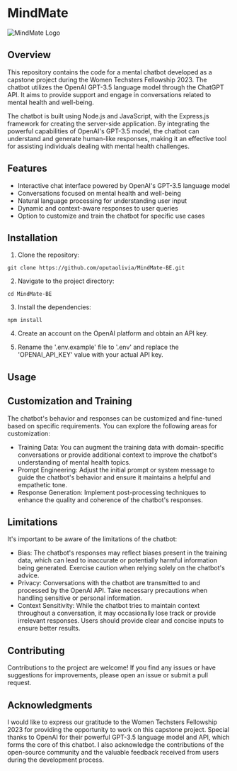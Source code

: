 # MindMate 
![MindMate Logo](https://mind-mate-nine.vercel.app/logo1.png)
## Overview
This repository contains the code for a mental chatbot developed as a capstone project during the Women Techsters Fellowship 2023. The chatbot utilizes the OpenAI GPT-3.5 language model through the ChatGPT API. It aims to provide support and engage in conversations related to mental health and well-being.

The chatbot is built using Node.js and JavaScript, with the Express.js framework for creating the server-side application. By integrating the powerful capabilities of OpenAI's GPT-3.5 model, the chatbot can understand and generate human-like responses, making it an effective tool for assisting individuals dealing with mental health challenges.

## Features
- Interactive chat interface powered by OpenAI's GPT-3.5 language model
- Conversations focused on mental health and well-being
- Natural language processing for understanding user input
- Dynamic and context-aware responses to user queries
- Option to customize and train the chatbot for specific use cases

## Installation
1. Clone the repository:

```
git clone https://github.com/oputaolivia/MindMate-BE.git
```

2. Navigate to the project directory:
```
cd MindMate-BE
```

3. Install the dependencies:
```
npm install
```

4. Create an account on the OpenAI platform and obtain an API key.

5. Rename the '.env.example' file to '.env' and replace the 'OPENAI_API_KEY' value with your actual API key.

## Usage

## Customization and Training
The chatbot's behavior and responses can be customized and fine-tuned based on specific requirements. You can explore the following areas for customization:
- Training Data: You can augment the training data with domain-specific conversations or provide additional context to improve the chatbot's understanding of mental health topics.
- Prompt Engineering: Adjust the initial prompt or system message to guide the chatbot's behavior and ensure it maintains a helpful and empathetic tone.
- Response Generation: Implement post-processing techniques to enhance the quality and coherence of the chatbot's responses.

## Limitations
It's important to be aware of the limitations of the chatbot:
- Bias: The chatbot's responses may reflect biases present in the training data, which can lead to inaccurate or potentially harmful information being generated. Exercise caution when relying solely on the chatbot's advice.
- Privacy: Conversations with the chatbot are transmitted to and processed by the OpenAI API. Take necessary precautions when handling sensitive or personal information.
- Context Sensitivity: While the chatbot tries to maintain context throughout a conversation, it may occasionally lose track or provide irrelevant responses. Users should provide clear and concise inputs to ensure better results.

## Contributing
Contributions to the project are welcome! If you find any issues or have suggestions for improvements, please open an issue or submit a pull request.


## Acknowledgments
I would like to express our gratitude to the Women Techsters Fellowship 2023 for providing the opportunity to work on this capstone project. Special thanks to OpenAI for their powerful GPT-3.5 language model and API, which forms the core of this chatbot. I also acknowledge the contributions of the open-source community and the valuable feedback received from users during the development process.
